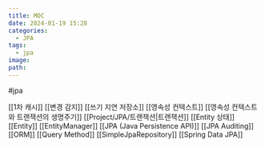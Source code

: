 ```yaml
---
title: MOC
date: 2024-01-19 15:28
categories:
  - JPA
tags:
  - jpa
image: 
path:
---
```

#jpa 


[[1차 캐시]]
[[변경 감지]]
[[쓰기 지연 저장소]]
[[영속성 컨텍스트]]
[[영속성 컨텍스트와 트랜잭션의 생명주기]]
[[Project/JPA/트랜잭션|트랜잭션]]
[[Entity 상태]]
[[Entity]]
[[EntityManager]]
[[JPA (Java Persistence API)]]
[[JPA Auditing]]
[[ORM]]
[[Query Method]]
[[SimpleJpaRepository]]
[[Spring Data JPA]]